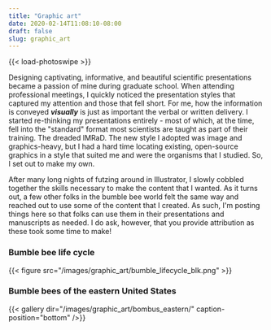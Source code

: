 ```yaml
---
title: "Graphic art"
date: 2020-02-14T11:08:10-08:00
draft: false
slug: graphic_art
---
```

{{< load-photoswipe >}}

Designing captivating, informative, and beautiful scientific presentations became a passion of mine during graduate school.  When attending professional meetings, I quickly noticed the presentation styles that captured my attention and those that fell short.  For me, how the information is conveyed **_visually_** is just as important the verbal or written delivery.  I started re-thinking my presentations entirely - most of which, at the time, fell into the "standard" format most scientists are taught as part of their training.  The dreaded IMRaD.  The new style I adopted was image and graphics-heavy, but I had a hard time locating existing, open-source graphics in a style that suited me and were the organisms that I studied.  So, I set out to make my own.

After many long nights of futzing around in Illustrator, I slowly cobbled together the skills necessary to make the content that I wanted.  As it turns out, a few other folks in the bumble bee world felt the same way and reached out to use some of the content that I created.  As such, I'm posting things here so that folks can use them in their presentations and manuscripts as needed.  I do ask, however, that you provide attribution as these took some time to make!

### Bumble bee life cycle
{{< figure src="/images/graphic_art/bumble_lifecycle_blk.png" >}}

### Bumble bees of the eastern United States
{{< gallery dir="/images/graphic_art/bombus_eastern/"
  caption-position="bottom" />}}

